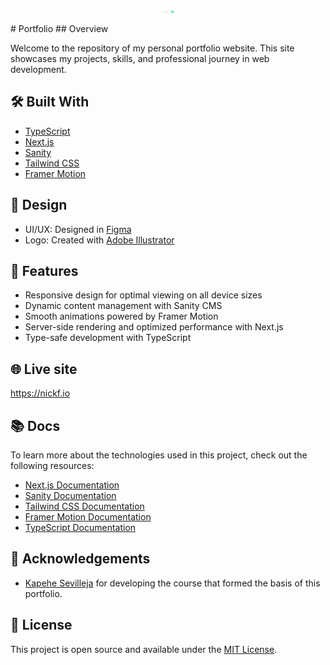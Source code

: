 

<p align="center">
  <img src="https://github.com/nickf33/portfolio2024/blob/master/images/logo/logo.png" alt="Nick F Logo" width="20"/>
</p>
# Portfolio
## Overview

Welcome to the repository of my personal portfolio website. This site showcases my projects, skills, and professional journey in web development.

## 🛠 Built With

- [TypeScript](https://www.typescriptlang.org/)
- [Next.js](https://nextjs.org/)
- [Sanity](https://www.sanity.io/)
- [Tailwind CSS](https://tailwindcss.com/)
- [Framer Motion](https://www.framer.com/motion/)

## 🎨 Design

- UI/UX: Designed in [Figma](https://www.figma.com/)
- Logo: Created with [Adobe Illustrator](https://www.adobe.com/products/illustrator.html)

## 🚀 Features

- Responsive design for optimal viewing on all device sizes
- Dynamic content management with Sanity CMS
- Smooth animations powered by Framer Motion
- Server-side rendering and optimized performance with Next.js
- Type-safe development with TypeScript

## 🌐 Live site

https://nickf.io

## 📚 Docs

To learn more about the technologies used in this project, check out the following resources:

- [Next.js Documentation](https://nextjs.org/docs)
- [Sanity Documentation](https://www.sanity.io/docs)
- [Tailwind CSS Documentation](https://tailwindcss.com/docs)
- [Framer Motion Documentation](https://www.framer.com/motion/)
- [TypeScript Documentation](https://www.typescriptlang.org/docs/)

## 🙏 Acknowledgements

- [Kapehe Sevilleja](https://github.com/kapehe-ok) for developing the course that formed the basis of this portfolio.

## 📄 License

This project is open source and available under the [MIT License](LICENSE).

